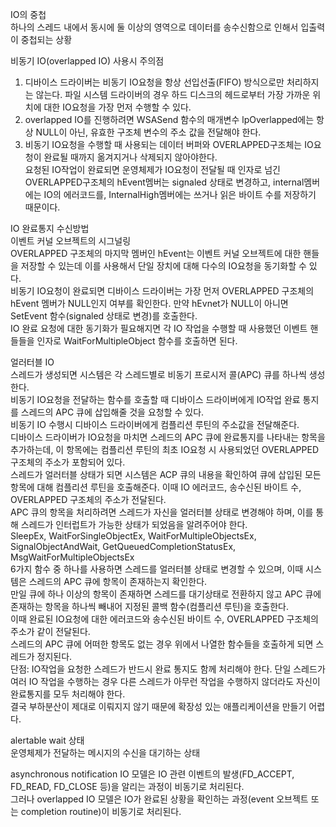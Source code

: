 IO의 중첩   
하나의 스레드 내에서 동시에 둘 이상의 영역으로 데이터를 송수신함으로 인해서 입출력이 중첩되는 상황

비동기 IO(overlapped IO) 사용시 주의점   
1. 디바이스 드라이버는 비동기 IO요청을 항상 선입선출(FIFO) 방식으로만 처리하지는 않는다. 파일 시스템 드라이버의 경우 하드 디스크의 헤드로부터 가장 가까운 위치에 대한 IO요청을 가장 먼저 수행할 수 있다.   
2. overlapped IO를 진행하려면 WSASend 함수의 매개변수 lpOverlapped에는 항상 NULL이 아닌, 유효한 구조체 변수의 주소 값을 전달해야 한다.   
3. 비동기 IO요청을 수행할 때 사용되는 데이터 버퍼와 OVERLAPPED구조체는 IO요청이 완료될 때까지 옮겨지거나 삭제되지 않아야한다.   
요청된 IO작업이 완료되면 운영체제가 IO요청이 전달될 때 인자로 넘긴 OVERLAPPED구조체의 hEvent멤버는 signaled 상태로 변경하고, internal멤버에는 IO의 에러코드를, InternalHigh멤버에는 쓰거나 읽은 바이트 수를 저장하기 때문이다.

IO 완료통지 수신방법   
이벤트 커널 오브젝트의 시그널링   
OVERLAPPED 구조체의 마지막 멤버인 hEvent는 이벤트 커널 오브젝트에 대한 핸들을 저장할 수 있는데 이를 사용해서 단일 장치에 대해 다수의 IO요청을 동기화할 수 있다.   
비동기 IO요청이 완료되면 디바이스 드라이버는 가장 먼저 OVERLAPPED 구조체의 hEvent 멤버가 NULL인지 여부를 확인한다. 만약 hEvnet가 NULL이 아니면 SetEvent 함수(signaled 상태로 변경)를 호출한다.   
IO 완료 요청에 대한 동기화가 필요해지면 각 IO 작업을 수행할 때 사용했던 이벤트 핸들들을 인자로 WaitForMultipleObject 함수를 호출하면 된다.

얼러터블 IO   
스레드가 생성되면 시스템은 각 스레드별로 비동기 프로시저 콜(APC) 큐를 하나씩 생성한다.   
비동기 IO요청을 전달하는 함수를 호출할 때 디바이스 드라이버에게 IO작업 완료 통지를 스레드의 APC 큐에 삽입해줄 것을 요청할 수 있다.   
비동기 IO 수행시 디바이스 드라이버에게 컴플리션 루틴의 주소값을 전달해준다.   
디바이스 드라이버가 IO요청을 마치면 스레드의 APC 큐에 완료통지를 나타내는 항목을 추가하는데, 이 항목에는 컴플리션 루틴의 최초 IO요청 시 사용되었던 OVERLAPPED 구조체의 주소가 포함되어 있다.   
스레드가 얼러터블 상태가 되면 시스템은 ACP 큐의 내용을 확인하여 큐에 삽입된 모든 항목에 대해 컴플리션 루틴을 호출해준다. 이때 IO 에러코드, 송수신된 바이트 수, OVERLAPPED 구조체의 주소가 전달된다.   
APC 큐의 항목을 처리하려면 스레드가 자신을 얼러터블 상태로 변경해야 하며, 이를 통해 스레드가 인터럽트가 가능한 상태가 되었음을 알려주어야 한다.   
SleepEx, WaitForSingleObjectEx, WaitForMultipleObjectsEx, SignalObjectAndWait, GetQueuedCompletionStatusEx, MsgWaitForMultipleObjectsEx   
6가지 함수 중 하나를 사용하면 스레드를 얼러터블 상태로 변경할 수 있으며, 이때 시스템은 스레드의 APC 큐에 항목이 존재하는지 확인한다.   
만일 큐에 하나 이상의 항목이 존재하면 스레드를 대기상태로 전환하지 않고 APC 큐에 존재하는 항목을 하나씩 빼내어 지정된 콜백 함수(컴플리션 루틴)을 호출한다.   
이때 완료된 IO요청에 대한 에러코드와 송수신된 바이트 수, OVERLAPPED 구조체의 주소가 같이 전달된다.   
스레드의 APC 큐에 어떠한 항목도 없는 경우 위에서 나열한 함수들을 호출하게 되면 스레드가 정지된다.   
단점: IO작업을 요청한 스레드가 반드시 완료 통지도 함께 처리해야 한다. 단일 스레드가 여러 IO 작업을 수행하는 경우 다른 스레드가 아무런 작업을 수행하지 않더라도 자신이 완료통지를 모두 처리해야 한다.   
결국 부하분산이 제대로 이뤄지지 않기 때문에 확장성 있는 애플리케이션을 만들기 어렵다.

alertable wait 상태   
운영체제가 전달하는 메시지의 수신을 대기하는 상태

asynchronous notification IO 모델은 IO 관련 이벤트의 발생(FD_ACCEPT, FD_READ, FD_CLOSE 등)을 알리는 과정이 비동기로 처리된다.   
그러나 overlapped IO 모델은 IO가 완료된 상황을 확인하는 과정(event 오브젝트 또는 completion routine)이 비동기로 처리된다.